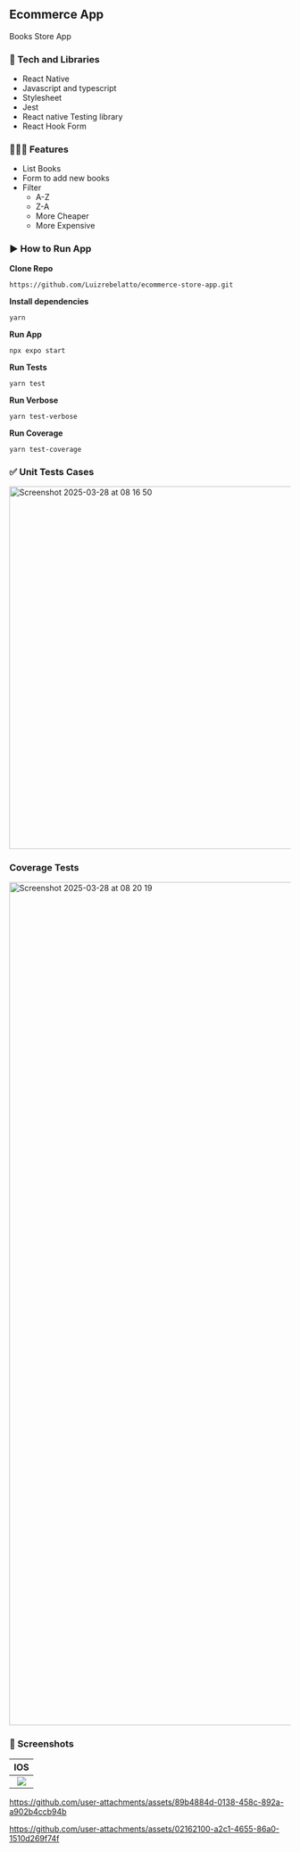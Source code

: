## Ecommerce App

Books Store App

### 📱 Tech and Libraries

- React Native
- Javascript and typescript
- Stylesheet
- Jest
- React native Testing library
- React Hook Form

### 👨🏻‍💻 Features
- List Books
- Form to add new books
- Filter
  - A-Z
  - Z-A
  - More Cheaper
  - More Expensive

### ▶️ How to Run App

**Clone Repo**

```
https://github.com/Luizrebelatto/ecommerce-store-app.git
```

**Install dependencies**

```
yarn
```

**Run App**

```
npx expo start
```

**Run Tests**

```
yarn test
```
**Run Verbose**
```
yarn test-verbose 
```

**Run Coverage**
```
yarn test-coverage 
```

### ✅ Unit Tests Cases
<img width="650" alt="Screenshot 2025-03-28 at 08 16 50" src="https://github.com/user-attachments/assets/51a79b3b-e358-499c-bba1-f1b06740abc5" />

### Coverage Tests
<img width="1511" alt="Screenshot 2025-03-28 at 08 20 19" src="https://github.com/user-attachments/assets/af88f4db-14a3-4bba-b1e7-ba9cd75de525" />

### 📱 Screenshots

 |              IOS               |
| :----------------------------------------: |
 | ![](https://github.com/user-attachments/assets/6c253c25-5bc5-4fe3-aedf-cd6ee583ff54) |

https://github.com/user-attachments/assets/89b4884d-0138-458c-892a-a902b4ccb94b

https://github.com/user-attachments/assets/02162100-a2c1-4655-86a0-1510d269f74f

